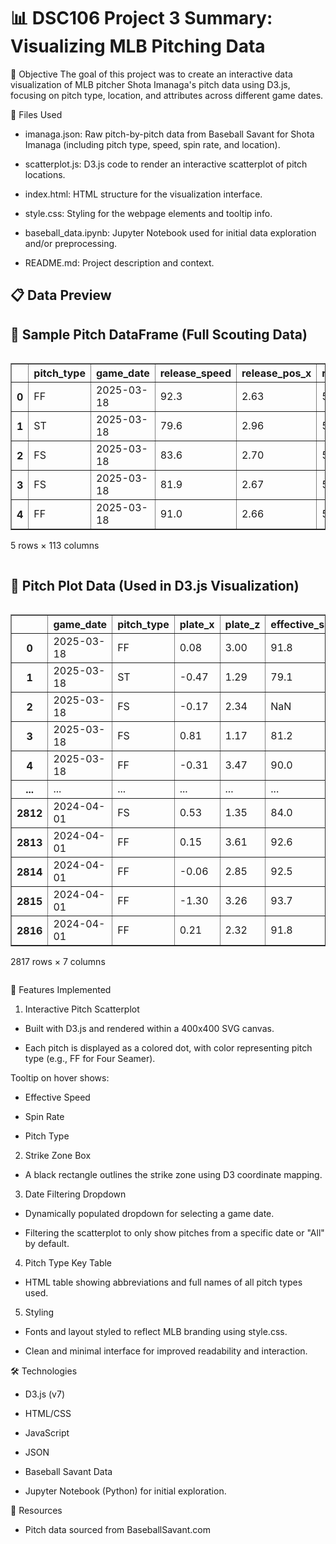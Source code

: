 # 📊 DSC106 Project 3 Summary: Visualizing MLB Pitching Data

🎯 Objective
The goal of this project was to create an interactive data visualization of MLB pitcher Shota Imanaga's pitch data using D3.js, focusing on pitch type, location, and attributes across different game dates.

📁 Files Used
 * imanaga.json: Raw pitch-by-pitch data from Baseball Savant for Shota Imanaga (including pitch type, speed, spin rate, and location).

* scatterplot.js: D3.js code to render an interactive scatterplot of pitch locations.

* index.html: HTML structure for the visualization interface.

* style.css: Styling for the webpage elements and tooltip info.

* baseball_data.ipynb: Jupyter Notebook used for initial data exploration and/or preprocessing.

* README.md: Project description and context.


## 📋 Data Preview

<h2>🧾 Sample Pitch DataFrame (Full Scouting Data)</h2>
<div style="overflow-x:auto;">
<style scoped>
    .dataframe tbody tr th:only-of-type {
        vertical-align: middle;
    }
    .dataframe tbody tr th {
        vertical-align: top;
    }
    .dataframe thead th {
        text-align: right;
    }
</style>
<table border="1" class="dataframe">
  <thead>
    <tr style="text-align: right;">
      <th></th>
      <th>pitch_type</th>
      <th>game_date</th>
      <th>release_speed</th>
      <th>release_pos_x</th>
      <th>release_pos_z</th>
      <th>player_name</th>
      <th>batter</th>
      <th>pitcher</th>
      <th>events</th>
      <th>description</th>
      <th>...</th>
      <th>n_thruorder_pitcher</th>
      <th>n_priorpa_thisgame_player_at_bat</th>
      <th>pitcher_days_since_prev_game</th>
      <th>batter_days_since_prev_game</th>
      <th>pitcher_days_until_next_game</th>
      <th>batter_days_until_next_game</th>
      <th>api_break_z_with_gravity</th>
      <th>api_break_x_arm</th>
      <th>api_break_x_batter_in</th>
      <th>arm_angle</th>
    </tr>
  </thead>
  <tbody>
    <tr><th>0</th><td>FF</td><td>2025-03-18</td><td>92.3</td><td>2.63</td><td>5.41</td><td>Imanaga, Shota</td><td>624424</td><td>684007</td><td>field_out</td><td>hit_into_play</td><td>...</td><td>2</td><td>1</td><td>NaN</td><td>NaN</td><td>NaN</td><td>1.0</td><td>1.23</td><td>1.14</td><td>1.14</td><td>NaN</td></tr>
    <tr><th>1</th><td>ST</td><td>2025-03-18</td><td>79.6</td><td>2.96</td><td>5.25</td><td>Imanaga, Shota</td><td>624424</td><td>684007</td><td>NaN</td><td>ball</td><td>...</td><td>2</td><td>1</td><td>NaN</td><td>NaN</td><td>NaN</td><td>1.0</td><td>3.29</td><td>-1.23</td><td>-1.23</td><td>NaN</td></tr>
    <tr><th>2</th><td>FS</td><td>2025-03-18</td><td>83.6</td><td>2.70</td><td>5.30</td><td>Imanaga, Shota</td><td>571771</td><td>684007</td><td>field_out</td><td>hit_into_play</td><td>...</td><td>2</td><td>1</td><td>NaN</td><td>NaN</td><td>NaN</td><td>1.0</td><td>2.80</td><td>1.04</td><td>-1.04</td><td>NaN</td></tr>
    <tr><th>3</th><td>FS</td><td>2025-03-18</td><td>81.9</td><td>2.67</td><td>5.27</td><td>Imanaga, Shota</td><td>571771</td><td>684007</td><td>NaN</td><td>swinging_strike</td><td>...</td><td>2</td><td>1</td><td>NaN</td><td>NaN</td><td>NaN</td><td>1.0</td><td>3.07</td><td>1.30</td><td>-1.30</td><td>NaN</td></tr>
    <tr><th>4</th><td>FF</td><td>2025-03-18</td><td>91.0</td><td>2.66</td><td>5.34</td><td>Imanaga, Shota</td><td>571970</td><td>684007</td><td>walk</td><td>ball</td><td>...</td><td>2</td><td>1</td><td>NaN</td><td>NaN</td><td>NaN</td><td>1.0</td><td>1.35</td><td>0.65</td><td>0.65</td><td>NaN</td></tr>
  </tbody>
</table>
<p>5 rows × 113 columns</p>
</div>

<h2>🎯 Pitch Plot Data (Used in D3.js Visualization)</h2>
<div style="overflow-x:auto;">
<style scoped>
    .dataframe tbody tr th:only-of-type {
        vertical-align: middle;
    }
    .dataframe tbody tr th {
        vertical-align: top;
    }
    .dataframe thead th {
        text-align: right;
    }
</style>
<table border="1" class="dataframe">
  <thead>
    <tr style="text-align: right;">
      <th></th>
      <th>game_date</th>
      <th>pitch_type</th>
      <th>plate_x</th>
      <th>plate_z</th>
      <th>effective_speed</th>
      <th>release_spin_rate</th>
      <th>description</th>
    </tr>
  </thead>
  <tbody>
    <tr><th>0</th><td>2025-03-18</td><td>FF</td><td>0.08</td><td>3.00</td><td>91.8</td><td>2572.0</td><td>hit_into_play</td></tr>
    <tr><th>1</th><td>2025-03-18</td><td>ST</td><td>-0.47</td><td>1.29</td><td>79.1</td><td>2540.0</td><td>ball</td></tr>
    <tr><th>2</th><td>2025-03-18</td><td>FS</td><td>-0.17</td><td>2.34</td><td>NaN</td><td>1200.0</td><td>hit_into_play</td></tr>
    <tr><th>3</th><td>2025-03-18</td><td>FS</td><td>0.81</td><td>1.17</td><td>81.2</td><td>1128.0</td><td>swinging_strike</td></tr>
    <tr><th>4</th><td>2025-03-18</td><td>FF</td><td>-0.31</td><td>3.47</td><td>90.0</td><td>2336.0</td><td>ball</td></tr>
    <tr><th>...</th><td>...</td><td>...</td><td>...</td><td>...</td><td>...</td><td>...</td><td>...</td></tr>
    <tr><th>2812</th><td>2024-04-01</td><td>FS</td><td>0.53</td><td>1.35</td><td>84.0</td><td>1010.0</td><td>swinging_strike</td></tr>
    <tr><th>2813</th><td>2024-04-01</td><td>FF</td><td>0.15</td><td>3.61</td><td>92.6</td><td>2505.0</td><td>foul</td></tr>
    <tr><th>2814</th><td>2024-04-01</td><td>FF</td><td>-0.06</td><td>2.85</td><td>92.5</td><td>2382.0</td><td>hit_into_play</td></tr>
    <tr><th>2815</th><td>2024-04-01</td><td>FF</td><td>-1.30</td><td>3.26</td><td>93.7</td><td>2552.0</td><td>ball</td></tr>
    <tr><th>2816</th><td>2024-04-01</td><td>FF</td><td>0.21</td><td>2.32</td><td>91.8</td><td>2517.0</td><td>called_strike</td></tr>
  </tbody>
</table>
<p>2817 rows × 7 columns</p>
</div>


📌 Features Implemented
1. Interactive Pitch Scatterplot
* Built with D3.js and rendered within a 400x400 SVG canvas.

* Each pitch is displayed as a colored dot, with color representing pitch type (e.g., FF for Four Seamer).

Tooltip on hover shows:

 * Effective Speed

 * Spin Rate

 * Pitch Type

2. Strike Zone Box
* A black rectangle outlines the strike zone using D3 coordinate mapping.

3. Date Filtering Dropdown
* Dynamically populated dropdown for selecting a game date.

* Filtering the scatterplot to only show pitches from a specific date or "All" by default.

4. Pitch Type Key Table
* HTML table showing abbreviations and full names of all pitch types used.

5. Styling
* Fonts and layout styled to reflect MLB branding using style.css.

* Clean and minimal interface for improved readability and interaction.

🛠 Technologies
* D3.js (v7)

* HTML/CSS

* JavaScript

* JSON

* Baseball Savant Data

* Jupyter Notebook (Python) for initial exploration.

🔗 Resources
* Pitch data sourced from BaseballSavant.com
